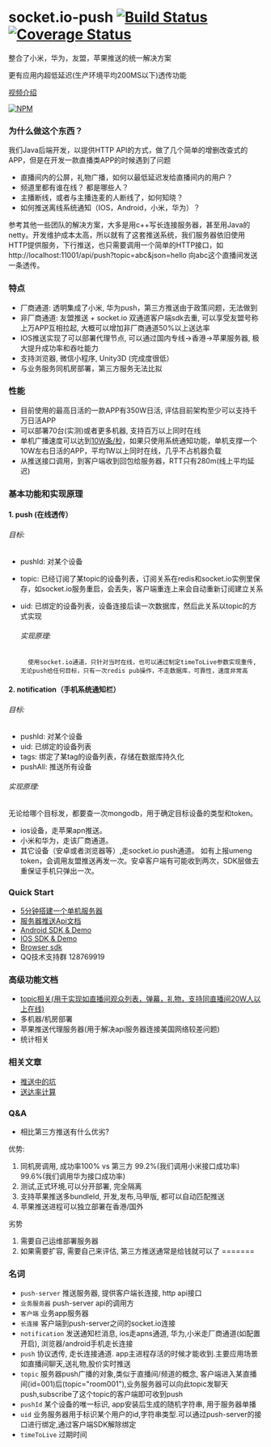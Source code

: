 socket.io-push [![Build Status](https://travis-ci.org/xuduo/socket.io-push.svg?branch=master)](https://travis-ci.org/xuduo/socket.io-push) [![Coverage Status](https://coveralls.io/repos/github/xuduo/socket.io-push/badge.svg?branch=master&a=1)](https://coveralls.io/github/xuduo/socket.io-push?branch=master&a=1)
=======================
整合了小米，华为，友盟，苹果推送的统一解决方案

更有应用内超低延迟(生产环境平均200MS以下)透传功能

[视频介绍](http://www.bilibili.com/video/av8531451/)

[![NPM](https://nodei.co/npm/socket.io-push.png?compact=true)](https://npmjs.org/package/socket.io-push)

### 为什么做这个东西？

我们Java后端开发，以提供HTTP API的方式，做了几个简单的增删改查式的APP，但是在开发一款直播类APP的时候遇到了问题

* 直播间内的公屏，礼物广播，如何以最低延迟发给直播间内的用户？
* 频道里都有谁在线？ 都是哪些人？
* 主播断线，或者与主播连麦的人断线了，如何知晓？
* 如何推送离线系统通知（IOS，Android，小米，华为）？


参考其他一些团队的解决方案，大多是用c++写长连接服务器，甚至用Java的netty。开发维护成本太高，所以就有了这套推送系统，我们服务器依旧使用HTTP提供服务，下行推送，也只需要调用一个简单的HTTP接口，如 http://localhost:11001/api/push?topic=abc&json=hello 向abc这个直播间发送一条透传。


### 特点
* 厂商通道: 透明集成了小米, 华为push，第三方推送由于政策问题，无法做到
* 非厂商通道: 友盟推送 + socket.io 双通道客户端sdk去重, 可以享受友盟号称上万APP互相拉起, 大概可以增加非厂商通道50%以上送达率
* IOS推送实现了可以部署代理节点, 可以通过国内专线->香港->苹果服务器, 极大提升成功率和吞吐能力
* 支持浏览器, 微信小程序, Unity3D (完成度很低）
* 与业务服务同机房部署，第三方服务无法比拟

### 性能
* 目前使用的最高日活的一款APP有350W日活, 评估目前架构至少可以支持千万日活APP
* 可以部署70台(实测)或者更多机器, 支持百万以上同时在线
* 单机广播速度可以达到[10W条/秒](bench-mark.md)，如果只使用系统通知功能，单机支撑一个10W左右日活的APP，平均1W以上同时在线，几乎不占机器负载
* 从推送接口调用，到客户端收到回包给服务器，RTT只有280m(线上平均延迟)

### 基本功能和实现原理

#### 1. push (在线透传）

###### 目标: 

* pushId: 对某个设备
* topic: 已经订阅了某topic的设备列表，订阅关系在redis和socket.io实例里保存，如socket.io服务重启，会丢失，客户端重连上来会自动重新订阅建立关系
* uid: 已绑定的设备列表，设备连接后读一次数据库，然后此关系以topic的方式实现

   ###### 实现原理:
       
        使用socket.io通道，只针对当时在线，也可以通过制定timeToLive参数实现重传, 无论push给任何目标，只有一次redis pub操作，不走数据库，可靠性，速度非常高

#### 2. notification（手机系统通知栏）


###### 目标: 
   
* pushId: 对某个设备
* uid: 已绑定的设备列表
* tags: 绑定了某tag的设备列表，存储在数据库持久化
* pushAll: 推送所有设备

###### 实现原理:
   
无论给哪个目标发，都要查一次mongodb，用于确定目标设备的类型和token。

* ios设备，走苹果apn推送。
* 小米和华为，走该厂商通道。
* 其它设备（安卓或者浏览器等）,走socket.io push通道。 如有上报umeng token，会调用友盟推送再发一次。安卓客户端有可能收到两次，SDK层做去重保证手机只弹出一次。


### Quick Start
* [5分钟搭建一个单机服务器](push-server)
* [服务器推送Api文档](push-server/PUSH-API.md)
* [Android SDK & Demo](https://github.com/xuduo/socket.io-push-android)
* [IOS SDK & Demo](https://github.com/xuduo/socket.io-push-ios)
* [Browser sdk](push-client)
* QQ技术支持群 128769919

### 高级功能文档
* [topic相关(用于实现如直播间观众列表，弹幕，礼物，支持同直播间20W人以上在线)](readmes/topic.md)
* 多机器/机房部署
* 苹果推送代理服务器(用于解决api服务器连接美国网络较差问题)
* 统计相关

### 相关文章
* [推送中的坑](readmes/notification-keng.md)
* [送达率计算](readmes/arrive-rate.md)


### Q&A
* 相比第三方推送有什么优劣?

优势:

1. 同机房调用, 成功率100% vs 第三方 99.2%(我们调用小米接口成功率) 99.6%(我们调用华为接口成功率)
2. 测试,正式环境,可以分开部署, 完全隔离
3. 支持苹果推送多bundleId, 开发,发布,马甲版, 都可以自动匹配推送
4. 苹果推送进程可以独立部署在香港/国外

劣势

1. 需要自己运维部署服务器
2. 如果需要扩容, 需要自己来评估, 第三方推送通常是给钱就可以了
=======

### 名词
* `push-server` 推送服务器, 提供客户端长连接, http api接口
* `业务服务器` push-server api的调用方
* `客户端` 业务app服务器
* `长连接` 客户端到push-server之间的socket.io连接
* `notification` 发送通知栏消息, ios走apns通道, 华为,小米走厂商通道(如配置开启), 浏览器/android手机走长连接
* `push` 协议透传, 走长连接通道. app主进程存活的时候才能收到.主要应用场景如直播间聊天,送礼物,股价实时推送
* `topic` 服务器push广播的对象,类似于直播间/频道的概念, 客户端进入某直播间(id=001)后(topic="room001"),业务服务器可以向此topic发聊天push,subscribe了这个topic的客户端即可收到push
* `pushId` 某个设备的唯一标识, app安装后生成的随机字符串, 用于服务器单播
* `uid` 业务服务器用于标识某个用户的id,字符串类型.可以通过push-server的接口进行绑定,通过客户端SDK解除绑定
* `timeToLive` 过期时间

